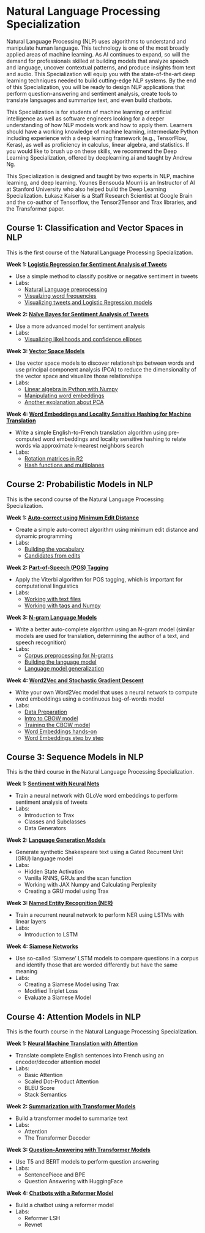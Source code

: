 # Natural Language Processing Specialization

Natural Language Processing (NLP) uses algorithms to understand and manipulate human language. This technology is one of the most broadly applied areas of machine learning. As AI continues to expand, so will the demand for professionals skilled at building models that analyze speech and language, uncover contextual patterns, and produce insights from text and audio.
This Specialization will equip you with the state-of-the-art deep learning techniques needed to build cutting-edge NLP systems. By the end of this Specialization, you will be ready to design NLP applications that perform question-answering and sentiment analysis, create tools to translate languages and summarize text, and even build chatbots.

This Specialization is for students of machine learning or artificial intelligence as well as software engineers looking for a deeper understanding of how NLP models work and how to apply them. Learners should have a working knowledge of machine learning, intermediate Python including experience with a deep learning framework (e.g., TensorFlow, Keras), as well as proficiency in calculus, linear algebra, and statistics. If you would like to brush up on these skills, we recommend the Deep Learning Specialization, offered by deeplearning.ai and taught by Andrew Ng.

This Specialization is designed and taught by two experts in NLP, machine learning, and deep learning. Younes Bensouda Mourri is an Instructor of AI at Stanford University who also helped build the Deep Learning Specialization. Łukasz Kaiser is a Staff Research Scientist at Google Brain and the co-author of Tensorflow, the Tensor2Tensor and Trax libraries, and the Transformer paper.

## Course 1: Classification and Vector Spaces in NLP

This is the first course of the Natural Language Processing Specialization.

**Week 1: [Logistic Regression for Sentiment Analysis of Tweets](1_classification_vector_spaces/Week_1/assignment/C1_W1_Assignment.ipynb)**

- Use a simple method to classify positive or negative sentiment in tweets
- Labs:
	- [Natural Language preprocessing](1_classification_vector_spaces/Week_1/labs/C1_W1_lecture_nb_01_preprocessing.ipynb)
	- [Visualzing word frequencies](1_classification_vector_spaces/Week_1/labs/C1_W1_lecture_nb_02_word_frequencies.ipynb)
	- [Visualizing tweets and Logistic Regression models](1_classification_vector_spaces/Week_1/labs/C1_W1_lecture_nb_03_logistic_regression_model.ipynb) 	

**Week 2: [Naïve Bayes for Sentiment Analysis of Tweets](1_classification_vector_spaces/Week_2/assignment/C1_W2_Assignment.ipynb)**

- Use a more advanced model for sentiment analysis
- Labs:
	- [Visualizing likelihoods and confidence ellipses](1_classification_vector_spaces/Week_2/labs/C1_W2_lecture_nb_01_visualizing_naive_bayes.ipynb)

**Week 3: [Vector Space Models](1_classification_vector_spaces/Week_3/assignment/C1_W3_Assignment.ipynb)**

- Use vector space models to discover relationships between words and use principal component analysis (PCA) to reduce the dimensionality of the vector space and visualize those relationships
- Labs:
	- [Linear algebra in Python with Numpy](1_classification_vector_spaces/Week_3/labs/C1_W3_lecture_nb_01_linear_algebra.ipynb)
	- [Manipulating word embeddings](1_classification_vector_spaces/Week_3/labs/C1_W3_lecture_nb_02_manipulating_word_embeddings.ipynb)
	- [Another explanation about PCA](1_classification_vector_spaces/Week_3/labs/C1_W3_lecture_nb_03_pca.ipynb)

**Week 4: [Word Embeddings and Locality Sensitive Hashing for Machine Translation](1_classification_vector_spaces/Week_4/assignment/C1_W4_Assignment.ipynb)**

- Write a simple English-to-French translation algorithm using pre-computed word embeddings and locality sensitive hashing to relate words via approximate k-nearest neighbors search
- Labs:
	- [Rotation matrices in R2](1_classification_vector_spaces/Week_4/labs/C1_W4_lecture_nb_01_vector_manipulation.ipynb)
	- [Hash functions and multiplanes](1_classification_vector_spaces/Week_4/labs/C1_W4_lecture_nb_02_hash_functions_and_multiplanes.ipynb)


## Course 2: Probabilistic Models in NLP

This is the second course of the Natural Language Processing Specialization.

**Week 1: [Auto-correct using Minimum Edit Distance](2_probabilistic_models/Week_1/assignment/C2_W1_Assignment.ipynb)**

- Create a simple auto-correct algorithm using minimum edit distance and dynamic programming
- Labs:
	- [Building the vocabulary](2_probabilistic_models/Week_1/labs/C2_W1_lecture_nb_01_building_the_vocabulary_model.ipynb)
	- [Candidates from edits](2_probabilistic_models/Week_1/labs/C2_W1_lecture_nb_02_candidates_from_edits.ipynb)

**Week 2: [Part-of-Speech (POS) Tagging](2_probabilistic_models/Week_2/assignment/C2_W2_Assignment.ipynb)**

- Apply the Viterbi algorithm for POS tagging, which is important for computational linguistics
- Labs:
	- [Working with text files](2_probabilistic_models/Week_2/labs/C2_W2_lecture_nb_1_strings_tags.ipynb)
	- [Working with tags and Numpy](2_probabilistic_models/Week_2/labs/C2_W2_lecture_nb_2_numpy.ipynb)

**Week 3: [N-gram Language Models](2_probabilistic_models/Week_3/assignment/C2_W3_Assignment.ipynb)**

- Write a better auto-complete algorithm using an N-gram model (similar models are used for translation, determining the author of a text, and speech recognition)
- Labs:
	- [Corpus preprocessing for N-grams](2_probabilistic_models/Week_3/labs/C2_W3_lecture_nb_01_corpus_preprocessing.ipynb)
	- [Building the language model](2_probabilistic_models/Week_3/labs/C2_W3_lecture_nb_02_building_the_language_model.ipynb)
	- [Language model generalization](2_probabilistic_models/Week_3/labs/C2_W3_lecture_nb_03_oov.ipynb)

**Week 4: [Word2Vec and Stochastic Gradient Descent](2_probabilistic_models/Week_4/assignment/C2_W4_Assignment.ipynb)**

- Write your own Word2Vec model that uses a neural network to compute word embeddings using a continuous bag-of-words model
- Labs:
	- [Data Preparation](2_probabilistic_models/Week_4/labs/C2_W4_lecture_nb_1_data_prep.ipynb)
	- [Intro to CBOW model](2_probabilistic_models/Week_4/labs/C2_W4_lecture_nb_2_intro_to_CBOW.ipynb)
	- [Training the CBOW model](2_probabilistic_models/Week_4/labs/C2_W4_lecture_nb_3_training_the_CBOW.ipynb)
	- [Word Embeddings hands-on](2_probabilistic_models/Week_4/labs/C2_W4_lecture_nb_4_word_embeddings_hands_on.ipynb)
	- [Word Embeddings step by step](2_probabilistic_models/Week_4/labs/C2_W4_lecture_nb_5_word_embeddings_step_by_step.ipynb)


## Course 3: Sequence Models in NLP

This is the third course in the Natural Language Processing Specialization.

**Week 1: [Sentiment with Neural Nets](3_sequence_models/Week_1/assignment/C3_W1_Assignment.ipynb)**

- Train a neural network with GLoVe word embeddings to perform sentiment analysis of tweets
- Labs:
	- Introduction to Trax
	- Classes and Subclasses
	- Data Generators

**Week 2: [Language Generation Models](3_sequence_models/Week_2/assignment/C3_W2_Assignment.ipynb)**

- Generate synthetic Shakespeare text using a Gated Recurrent Unit (GRU) language model
- Labs:
	- Hidden State Activation
	- Vanilla RNNS, GRUs and the scan function
	- Working with JAX Numpy and Calculating Perplexity
	- Creating a GRU model using Trax

**Week 3: [Named Entity Recognition (NER)](3_sequence_models/Week_3/assignment/C3_W3_Assignment.ipynb)**

- Train a recurrent neural network to perform NER using LSTMs with linear layers
- Labs:
	- Introduction to LSTM

**Week 4: [Siamese Networks](3_sequence_models/Week_4/assignment/C3_W4_Assignment.ipynb)**

- Use so-called ‘Siamese’ LSTM models to compare questions in a corpus and identify those that are worded differently but have the same meaning
- Labs:
	- Creating a Siamese Model using Trax
	- Modified Triplet Loss
	- Evaluate a Siamese Model

## Course 4: Attention Models in NLP

This is the fourth course in the Natural Language Processing Specialization.

**Week 1: [Neural Machine Translation with Attention](4_attention_models/Week_1/assignment/C4_W1_Assignment.ipynb)**

- Translate complete English sentences into French using an encoder/decoder attention model
- Labs:
	- Basic Attention
	- Scaled Dot-Product Attention
	- BLEU Score
	- Stack Semantics

**Week 2: [Summarization with Transformer Models](4_attention_models/Week_2/assignment/C4_W2_Assignment.ipynb)**

- Build a transformer model to summarize text
- Labs:
	- Attention
	- The Transformer Decoder

**Week 3: [Question-Answering with Transformer Models](4_attention_models/Week_3/assignment/C4_W3_Assignment.ipynb)**

- Use T5 and BERT models to perform question answering
- Labs:
	- SentencePiece and BPE
	- Question Answering with HuggingFace 

**Week 4: [Chatbots with a Reformer Model](4_attention_models/Week_4/assignment/C4_W4_Assignment.ipynb)**

- Build a chatbot using a reformer model
- Labs:
	- Reformer LSH
	- Revnet
